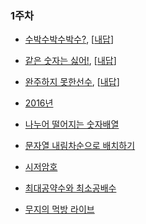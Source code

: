 ### 1주차
* [수박수박수박수?](https://programmers.co.kr/learn/courses/30/lessons/12922), [[내답](https://gist.github.com/HTMLhead/64dc6a4ef9dba829341a9a89a4e16747)]

* [같은 숫자는 싫어!](https://programmers.co.kr/learn/courses/30/lessons/12906?language=javascript), [[내답](https://gist.github.com/HTMLhead/a19d08d31b35f4ca8d917756657270c4)]

- [완주하지  못한선수](https://programmers.co.kr/learn/courses/30/lessons/42576), [[내답](https://gist.github.com/HTMLhead/974650fa31a39e81c772e34462346872)]

- [2016년](https://programmers.co.kr/learn/courses/30/lessons/12901?language=javascript)

- [나누어 떨어지는 숫자배열](https://programmers.co.kr/learn/courses/30/lessons/12910?language=javascript)

- [문자열 내림차순으로 배치하기](https://programmers.co.kr/learn/courses/30/lessons/12917?language=javascript)

- [시저암호](https://programmers.co.kr/learn/courses/30/lessons/12926?language=javascript)

- [최대공약수와 최소공배수](https://programmers.co.kr/learn/courses/30/lessons/12940?language=javascript)

- [무지의 먹방 라이브](https://programmers.co.kr/learn/courses/30/lessons/42891?language=javascript)